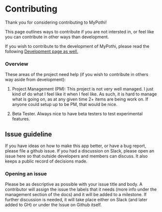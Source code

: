 # Contributing

Thank you for considering contributing to MyPothi! 

This page outlines ways to contribute if you are not intersted in, or feel like you can contribute in other ways than development. 

If you wish to contribute to the development of MyPothi, please read the following [Development page as well.](/intro_docs/development)
### Overview
These areas of the project need help (if you wish to contribute in others way aside from development): 

1. Project Management (PM): This project is not very well managed. I just kind of do what I feel like it when I feel like. As such, it is hard to manage what is going on, as at any given time 2+ items are being work on. If anyone could setup up to be PM, that would be nice.

2. Beta Tester. Always nice to have beta testers to test experimental features.


## Issue guideline

If you have ideas on how to make this app better, or have a bug report, please file a github issue. If you had a discussion on Slack, please open an issue here so that outside developers and members can discuss. It also keeps a public record of decisions made. 

### Opening an issue
Please be as descriptive as possible with your issue title and body. A contributor will assign the issue the labels that it needs (more info under the management section of the docs) and it will be added to a milestone. If further discussion is needed, it will take place either on Slack (and later added to GH) or under the Issue on Github itself. 